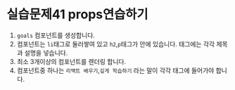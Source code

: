 # 실습문제41 props연습하기

1. `goals` 컴포넌트를 생성합니다.
2. 컴포넌트는 `li`태그로 둘러쌓여 있고 `h2`,`p`태그가 안에 있습니다. 태그에는 각각 제목과 설명을 넣습니다.
3. 최소 3개이상의 컴포넌트를 렌더링 합니다.
4. 컴포넌트중 하나는 `리액트 배우기`,`깊게 학습하기` 라는 말이 각각 태그에 들어가야 합니다.
